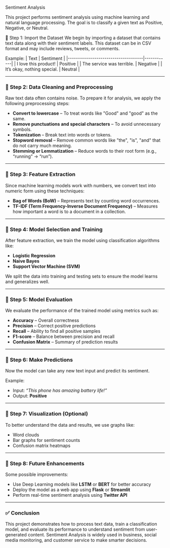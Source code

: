  Sentiment Analysis

This project performs sentiment analysis using machine learning and natural language processing. 
The goal is to classify a given text as Positive, Negative, or Neutral.



 🔹 Step 1: Import the Dataset
We begin by importing a dataset that contains text data along with their sentiment labels. 
This dataset can be in CSV format and may include reviews, tweets, or comments.

Example:
| Text                                | Sentiment  |
|-------------------------------------|------------|
| I love this product!                | Positive   |
| The service was terrible.           | Negative   |
| It’s okay, nothing special.         | Neutral    |

---

### 🔹 Step 2: Data Cleaning and Preprocessing
Raw text data often contains noise. To prepare it for analysis, we apply the following preprocessing steps:

- **Convert to lowercase** – To treat words like "Good" and "good" as the same.
- **Remove punctuations and special characters** – To avoid unnecessary symbols.
- **Tokenization** – Break text into words or tokens.
- **Stopword removal** – Remove common words like "the", "is", "and" that do not carry much meaning.
- **Stemming or Lemmatization** – Reduce words to their root form (e.g., “running” → “run”).

---

### 🔹 Step 3: Feature Extraction
Since machine learning models work with numbers, we convert text into numeric form using these techniques:

- **Bag of Words (BoW)** – Represents text by counting word occurrences.
- **TF-IDF (Term Frequency-Inverse Document Frequency)** – Measures how important a word is to a document in a collection.

---

### 🔹 Step 4: Model Selection and Training
After feature extraction, we train the model using classification algorithms like:

- **Logistic Regression**
- **Naive Bayes**
- **Support Vector Machine (SVM)**

We split the data into training and testing sets to ensure the model learns and generalizes well.

---

### 🔹 Step 5: Model Evaluation
We evaluate the performance of the trained model using metrics such as:

- **Accuracy** – Overall correctness
- **Precision** – Correct positive predictions
- **Recall** – Ability to find all positive samples
- **F1-score** – Balance between precision and recall
- **Confusion Matrix** – Summary of prediction results

---

### 🔹 Step 6: Make Predictions
Now the model can take any new text input and predict its sentiment.

Example:
- Input: *“This phone has amazing battery life!”*
- Output: **Positive**

---

### 🔹 Step 7: Visualization (Optional)
To better understand the data and results, we use graphs like:

- Word clouds
- Bar graphs for sentiment counts
- Confusion matrix heatmaps

---

### 🔹 Step 8: Future Enhancements
Some possible improvements:
- Use Deep Learning models like **LSTM** or **BERT** for better accuracy
- Deploy the model as a web app using **Flask** or **Streamlit**
- Perform real-time sentiment analysis using **Twitter API**

---

### ✅ Conclusion
This project demonstrates how to process text data, train a classification model, and evaluate its performance to understand sentiment from user-generated content. 
Sentiment Analysis is widely used in business, social media monitoring, and customer service to make smarter decisions.

